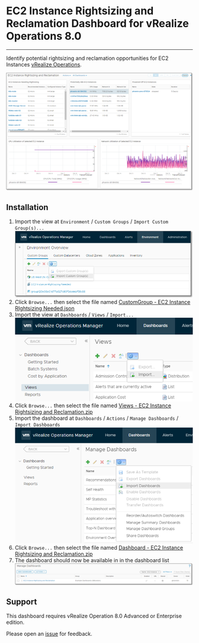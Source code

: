 # EC2 Instance Rightsizing and Reclamation Dashboard for vRealize Operations 8.0
---------

Identify potential rightsizing and reclamation opportunities for EC2 Instances [vRealize Operations](https://www.vmware.com/products/vrealize-operations.html).

![EC2 Instance Rightsizing and Reclamation](https://raw.githubusercontent.com/notoriousbdg/vrops-dashboard-ec2_instance_rightsizing_and_reclamation/master/Dashboard.png)


## Installation
1. Import the view at `Environment` / `Custom Groups` / `Import Custom Group(s)...`  
![Import Custom Group](https://raw.githubusercontent.com/notoriousbdg/vrops-dashboard-ec2_instance_rightsizing_and_reclamation/master/Import_CustomGroup.png)
2. Click `Browse...` then select the file named [CustomGroup - EC2 Instance RIghtsizing Needed.json](https://github.com/notoriousbdg/vrops-dashboard-ec2_instance_rightsizing_and_reclamation/raw/master/CustomGroup%20-%20EC2%20Instance%20Rightsizing%20Needed.json)
3. Import the view at `Dashboards` / `Views` / `Import...`  
![Import View](https://raw.githubusercontent.com/notoriousbdg/vrops-dashboard-ec2_instance_rightsizing_and_reclamation/master/Import_View.png)
4. Click `Browse...` then select the file named [Views - EC2 Instance Rightsizing and Reclamation.zip](https://github.com/notoriousbdg/vrops-dashboard-ec2_instance_rightsizing_and_reclamation/raw/master/Views%20-%20EC2%20Instance%20Rightsizing%20and%20Reclamation.zip)
5. Import the dashboard at `Dashboards` / `Actions` / `Manage Dashboards` / `Import Dashboards`  
![Import Dashboard](https://raw.githubusercontent.com/notoriousbdg/vrops-dashboard-ec2_instance_rightsizing_and_reclamation/master/Import_Dashboard.png)
6. Click `Browse...` then select the file named [Dashboard - EC2 Instance Rightsizing and Reclamation.zip](https://github.com/notoriousbdg/vrops-dashboard-ec2_instance_rightsizing_and_reclamation/raw/master/Dashboard%20-%20EC2%20Instance%20Rightsizing%20and%20Reclamation.zip)
7. The dashboard should now be available in in the dashboard list  
![Dashboard List](https://raw.githubusercontent.com/notoriousbdg/vrops-dashboard-ec2_instance_rightsizing_and_reclamation/master/Dashboard_List.png)


## Support

This dashboard requires vRealize Operation 8.0 Advanced or Enterprise edition.

Please open an [issue](https://github.com/notoriousbdg/vrops-dashboard-ec2_instance_rightsizing_and_reclamation/issues) for feedback.
